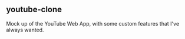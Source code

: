 ## youtube-clone
Mock up of the YouTube Web App, with some custom features that I've always wanted.
